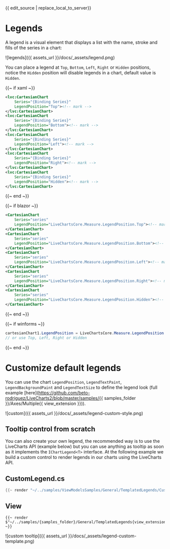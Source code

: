 <div id="edit-this-article-source">
    {{ edit_source | replace_local_to_server}}
</div>

# Legends

A legend is a visual element that displays a list with the name, stroke and fills of the series in a chart:

![legends]({{ assets_url }}/docs/_assets/legend.png)

You can place a legend at `Top`, `Bottom`, `Left`, `Right` or `Hidden` positions, notice the `Hidden` position will 
disable legends in a chart, default value is `Hidden`.

{{~ if xaml ~}}
```xml
<lvc:CartesianChart
    Series="{Binding Series}"
    LegendPosition="Top"><!-- mark -->
</lvc:CartesianChart>
<lvc:CartesianChart
    Series="{Binding Series}"
    LegendPosition="Bottom"><!-- mark -->
</lvc:CartesianChart>
<lvc:CartesianChart
    Series="{Binding Series}"
    LegendPosition="Left"><!-- mark -->
</lvc:CartesianChart>
<lvc:CartesianChart
    Series="{Binding Series}"
    LegendPosition="Right"><!-- mark -->
</lvc:CartesianChart>
<lvc:CartesianChart
    Series="{Binding Series}"
    LegendPosition="Hidden"><!-- mark -->
</lvc:CartesianChart>
```
{{~ end ~}}

{{~ if blazor ~}}
```xml
<CartesianChart
    Series="series"
    LegendPosition="LiveChartsCore.Measure.LegendPosition.Top"><!-- mark -->
</CartesianChart>
<CartesianChart
    Series="series"
    LegendPosition="LiveChartsCore.Measure.LegendPosition.Bottom"><!-- mark -->
</CartesianChart>
<CartesianChart
    Series="series"
    LegendPosition="LiveChartsCore.Measure.LegendPosition.Left"><!-- mark -->
</CartesianChart>
<CartesianChart
    Series="series"
    LegendPosition="LiveChartsCore.Measure.LegendPosition.Right"><!-- mark -->
</CartesianChart>
<CartesianChart
    Series="series"
    LegendPosition="LiveChartsCore.Measure.LegendPosition.Hidden"><!-- mark -->
</CartesianChart>
```
{{~ end ~}}

{{~ if winforms ~}}
```csharp
cartesianChart1.LegendPosition = LiveChartsCore.Measure.LegendPosition.Bottom; // mark
// or use Top, Left, Right or Hidden
```
{{~ end ~}}

# Customize default legends

You can use the chart `LegendPosition`, `LegendTextPaint`, `LegendBackgroundPaint` and `LegendTextSize` to 
define the legend look (full example [here](https://github.com/beto-rodriguez/LiveCharts2/blob/master/samples/{{ samples_folder }}/Axes/Multiple{{ view_extension }})).

![custom]({{ assets_url }}/docs/_assets/legend-custom-style.png)

## Tooltip control from scratch

You can also create your own legend, the recommended way is to use the LiveCharts API (example below) but you can
use anything as tooltip as soon as it implements the `IChartLegend<T>` interface. At the following example we build
a custom control to render legends in our charts using the LiveCharts API.

## CustomLegend.cs

```csharp
{{~ render "~/../samples/ViewModelsSamples/General/TemplatedLegends/CustomLegend.cs" ~}}
```

## View

```
{{~ render $"~/../samples/{samples_folder}/General/TemplatedLegends{view_extension}" ~}}
```

![custom tooltip]({{ assets_url }}/docs/_assets/legend-custom-template.png)
